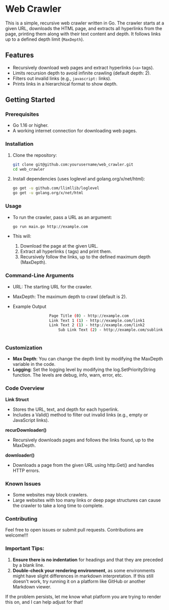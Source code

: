 # Web Crawler

This is a simple, recursive web crawler written in Go. The crawler starts at a given URL, downloads the HTML page, and extracts all hyperlinks from the page, printing them along with their text content and depth. It follows links up to a defined depth limit (`MaxDepth`).

## Features

- Recursively download web pages and extract hyperlinks (`<a>` tags).
- Limits recursion depth to avoid infinite crawling (default depth: 2).
- Filters out invalid links (e.g., `javascript:` links).
- Prints links in a hierarchical format to show depth.

## Getting Started

### Prerequisites

- Go 1.16 or higher.
- A working internet connection for downloading web pages.

### Installation

1. Clone the repository:
   ```bash
   git clone git@github.com:yourusername/web_crawler.git
   cd web_crawler

2.	Install dependencies (uses loglevel and golang.org/x/net/html):
    ```bash
    go get -u github.com/llimllib/loglevel
    go get -u golang.org/x/net/html

### Usage

- To run the crawler, pass a URL as an argument:
    ```bash
    go run main.go http://example.com

- This will:

	1.	Download the page at the given URL.
	2.	Extract all hyperlinks (<a> tags) and print them.
	3.	Recursively follow the links, up to the defined maximum depth (MaxDepth).

### Command-Line Arguments

-	URL: The starting URL for the crawler.
-	MaxDepth: The maximum depth to crawl (default is 2).

- Example Output
    ```bash
                    Page Title (0) - http://example.com
                    Link Text 1 (1) - http://example.com/link1
                    Link Text 2 (1) - http://example.com/link2
                        Sub Link Text (2) - http://example.com/sublink
                        

### Customization

-   **Max Depth**: You can change the depth limit by modifying the MaxDepth variable in the code.
-	**Logging**: Set the logging level by modifying the log.SetPriorityString function. The levels are debug, info, warn, error, etc.

### Code Overview

**Link Struct**

- Stores the URL, text, and depth for each hyperlink.
- Includes a Valid() method to filter out invalid links (e.g., empty or JavaScript links).

**recurDownloader()**

- Recursively downloads pages and follows the links found, up to the MaxDepth.

**downloader()**

- Downloads a page from the given URL using http.Get() and handles HTTP errors.

### Known Issues

- Some websites may block crawlers.
- Large websites with too many links or deep page structures can cause the crawler to take a long time to complete.

### Contributing

Feel free to open issues or submit pull requests. Contributions are welcome!!!

### Important Tips:
1. **Ensure there is no indentation** for headings and that they are preceded by a blank line.
2. **Double-check your rendering environment**, as some environments might have slight differences in markdown interpretation. If this still doesn't work, try running it on a platform like GitHub or another Markdown viewer.

If the problem persists, let me know what platform you are trying to render this on, and I can help adjust for that!